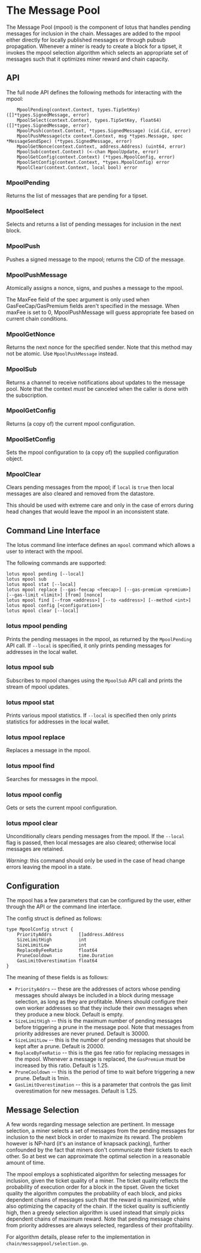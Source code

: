 # The Message Pool

The Message Pool (mpool) is the component of lotus that handles
pending messages for inclusion in the chain. Messages are added to the
mpool either directly for locally published messages or through pubsub
propagation.  Whenever a miner is ready to create a block for a
tipset, it invokes the mpool selection algorithm which selects an
appropriate set of messages such that it optimizes miner reward and
chain capacity.

## API

The full node API defines the following methods for interacting with the mpool:
```
    MpoolPending(context.Context, types.TipSetKey) ([]*types.SignedMessage, error)
    MpoolSelect(context.Context, types.TipSetKey, float64) ([]*types.SignedMessage, error)
    MpoolPush(context.Context, *types.SignedMessage) (cid.Cid, error)
    MpoolPushMessage(ctx context.Context, msg *types.Message, spec *MessageSendSpec) (*types.SignedMessage, error)
    MpoolGetNonce(context.Context, address.Address) (uint64, error)
    MpoolSub(context.Context) (<-chan MpoolUpdate, error)
    MpoolGetConfig(context.Context) (*types.MpoolConfig, error)
    MpoolSetConfig(context.Context, *types.MpoolConfig) error
    MpoolClear(context.Context, local bool) error
```

### MpoolPending

Returns the list of messages that are pending for a tipset.

### MpoolSelect

Selects and returns a list of pending messages for inclusion in the next block.

### MpoolPush

Pushes a signed message to the mpool; returns the CID of the message.

### MpoolPushMessage

Atomically assigns a nonce, signs, and pushes a message to the mpool.

The MaxFee field of the spec argument is only used when
GasFeeCap/GasPremium fields aren't specified in the message. When
maxFee is set to 0, MpoolPushMessage will guess appropriate fee based
on current chain conditions.

### MpoolGetNonce

Returns the next nonce for the specified sender. Note that this method may not be atomic.
Use `MpoolPushMessage` instead.

### MpoolSub

Returns a channel to receive notifications about updates to the message pool.
Note that the context *must* be canceled when the caller is done with the subscription.

### MpoolGetConfig

Returns (a copy of) the current mpool configuration.

### MpoolSetConfig

Sets the mpool configuration to (a copy of) the supplied configuration object.

### MpoolClear

Clears pending messages from the mpool; if `local` is `true` then local messages are also cleared and removed from the datastore.

This should be used with extreme care and only in the case of errors during head changes that
would leave the mpool in an inconsistent state.


## Command Line Interface

The lotus command line interface defines an `mpool` command which
allows a user to interact with the mpool.

The following commands are supported:
```
lotus mpool pending [--local]
lotus mpool sub
lotus mpool stat [--local]
lotus mpool replace [--gas-feecap <feecap>] [--gas-premium <premium>] [--gas-limit <limit>] [from] [nonce]
lotus mpool find [--from <address>] [--to <address>] [--method <int>]
lotus mpool config [<configuration>]
lotus mpool clear [--local]
```

### lotus mpool pending
Prints the pending messages in the mpool, as returned by the `MpoolPending` API call.
If `--local` is specified, it only prints pending messages for addresses in the local wallet.

### lotus mpool sub
Subscribes to mpool changes using the `MpoolSub` API call and prints the stream of mpool
updates.

### lotus mpool stat
Prints various mpool statistics.
If `--local` is specified then only prints statistics for addresses in the local wallet.

### lotus mpool replace
Replaces a message in the mpool.

### lotus mpool find
Searches for messages in the mpool.

### lotus mpool config
Gets or sets the current mpool configuration.

### lotus mpool clear
Unconditionally clears pending messages from the mpool.
If the `--local` flag is passed, then local messages are also cleared; otherwise local messages are retained.

*Warning*: this command should only be used in the case of head change errors leaving the mpool in a state.

## Configuration

The mpool has a few parameters that can be configured by the user, either through the API
or the command line interface.

The config struct is defined as follows:
```
type MpoolConfig struct {
	PriorityAddrs          []address.Address
	SizeLimitHigh          int
	SizeLimitLow           int
	ReplaceByFeeRatio      float64
	PruneCooldown          time.Duration
	GasLimitOverestimation float64
}

```

The meaning of these fields is as follows:
- `PriorityAddrs` -- these are the addresses of actors whose pending messages should always
  be included in a block during message selection, as long as they are profitable.
  Miners should configure their own worker addresses so that they include their own messages
  when they produce a new block.
  Default is empty.
- `SizeLimitHigh` -- this is the maximum number of pending messages before triggering a
  prune in the message pool. Note that messages from priority addresses are never pruned.
  Default is 30000.
- `SizeLimitLow` -- this is the number of pending messages that should be kept after a prune.
  Default is 20000.
- `ReplaceByFeeRatio` -- this is the gas fee ratio for replacing messages in the mpool.
  Whenever a message is replaced, the `GasPremium` must be increased by this ratio.
  Default is 1.25.
- `PruneCooldown` -- this is the period of time to wait before triggering a new prune.
  Default is 1min.
- `GasLimitOverestimation` -- this is a parameter that controls the gas limit overestimation for new messages.
  Default is 1.25.


## Message Selection

A few words regarding message selection are pertinent. In message
selection, a miner selects a set of messages from the pending messages
for inclusion to the next block in order to maximize its reward. The
problem however is NP-hard (it's an instance of knapsack packing),
further confounded by the fact that miners don't communicate their
tickets to each other. So at best we can approximate the optimal
selection in a reasonable amount of time.

The mpool employs a sophisticated algorithm for selecting messages for
inclusion, given the ticket quality of a miner. The ticket quality
reflects the probability of execution order for a block in the
tipset. Given the ticket quality the algorithm computes the
probability of each block, and picks dependent chains of messages such
that the reward is maximized, while also optimizing the capacity of
the chain.  If the ticket quality is sufficiently high, then a greedy
selection algorithm is used instead that simply picks dependent chains of
maximum reward.  Note that pending message chains from priority addresses
are always selected, regardless of their profitability.

For algorithm details, please refer to the implementation in
`chain/messagepool/selection.go`.
